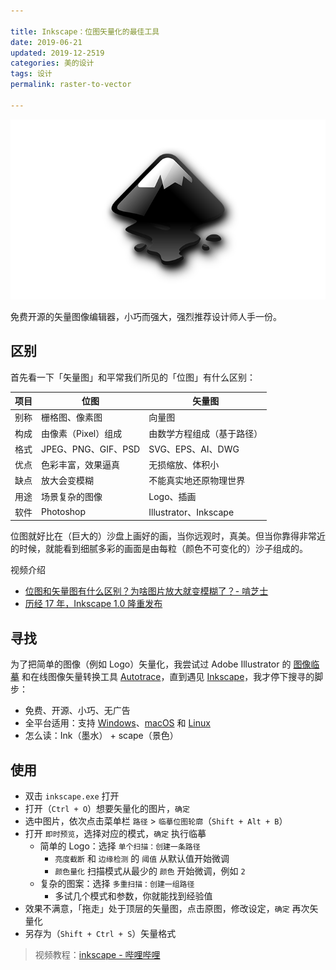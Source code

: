 ```yaml
---

title: Inkscape：位图矢量化的最佳工具    
date: 2019-06-21   
updated: 2019-12-2519  
categories: 美的设计  
tags: 设计 
permalink: raster-to-vector  

---
```


![inkscape](raster-to-vector/inkscape.png)

免费开源的矢量图像编辑器，小巧而强大，强烈推荐设计师人手一份。

<!-- more -->

## 区别

首先看一下「矢量图」和平常我们所见的「位图」有什么区别：

| 项目 | 位图                | 矢量图                     |
| ---- | ------------------- | -------------------------- |
| 别称 | 栅格图、像素图      | 向量图                     |
| 构成 | 由像素（Pixel）组成 | 由数学方程组成（基于路径） |
| 格式 | JPEG、PNG、GIF、PSD | SVG、EPS、AI、DWG          |
| 优点 | 色彩丰富，效果逼真  | 无损缩放、体积小           |
| 缺点 | 放大会变模糊        | 不能真实地还原物理世界     |
| 用途 | 场景复杂的图像      | Logo、插画                 |
| 软件 | Photoshop           | Illustrator、Inkscape      |

位图就好比在（巨大的）沙盘上画好的画，当你远观时，真美。但当你靠得非常近的时候，就能看到细腻多彩的画面是由每粒（颜色不可变化的）沙子组成的。

视频介绍

- [位图和矢量图有什么区别？为啥图片放大就变模糊了？- 啃芝士](https://www.bilibili.com/video/av25573962/)
- [历经 17 年，Inkscape 1.0 隆重发布](https://www.bilibili.com/video/BV1yT4y137Ko)



## 寻找

为了把简单的图像（例如 Logo）矢量化，我尝试过 Adobe Illustrator 的 [图像临摹](https://helpx.adobe.com/cn/illustrator/using/image-trace.html) 和在线图像矢量转换工具 [Autotrace](https://www.autotracer.org/zh.html)，直到遇见 [Inkscape](https://inkscape.org/)，我才停下搜寻的脚步：

- 免费、开源、小巧、无广告
- 全平台适用：支持 [Windows](https://inkscape.org/release/0.92.4/windows/)、[macOS](https://inkscape.org/release/0.92.4/mac-os-x/) 和 [Linux](https://inkscape.org/release/0.92.4/gnulinux/)
- 怎么读：Ink（墨水） + scape（景色）



## 使用

- 双击 `inkscape.exe` 打开
- 打开（`Ctrl + O`）想要矢量化的图片，`确定`
- 选中图片，依次点击菜单栏 `路径` > `临摹位图轮廓`（`Shift + Alt + B`）
- 打开 `即时预览`，选择对应的模式，`确定` 执行临摹
  - 简单的 Logo：选择 `单个扫描：创建一条路径`
    - `亮度截断` 和 `边缘检测` 的 `阈值` 从默认值开始微调
    - `颜色量化` 扫描模式从最少的 `颜色` 开始微调，例如 `2`
  - 复杂的图案：选择 `多重扫描：创建一组路径`
    - 多试几个模式和参数，你就能找到经验值
- 效果不满意，「拖走」处于顶层的矢量图，点击原图，修改设定，`确定` 再次矢量化
- 另存为（`Shift + Ctrl + S`）矢量格式



> 视频教程：[inkscape - 哔哩哔哩](https://search.bilibili.com/all?keyword=inkscape)


